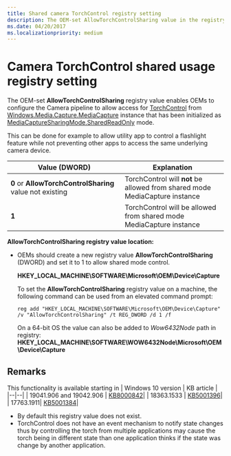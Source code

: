 ```yaml
---
title: Shared camera TorchControl registry setting
description: The OEM-set AllowTorchControlSharing value in the registry key enables OEMs to configure torch control to work from shared Media Capture session.
ms.date: 04/20/2017
ms.localizationpriority: medium
---
```


# Camera TorchControl shared usage registry setting


The OEM-set **AllowTorchControlSharing** registry value enables OEMs to configure the Camera pipeline to allow access for [TorchControl](/uwp/api/Windows.Media.Devices.TorchControl) from [Windows.Media.Capture.MediaCapture](/uwp/api/Windows.Media.Capture.MediaCapture) instance that has been initialized as [MediaCaptureSharingMode.SharedReadOnly](uwp/api/windows.media.capture.mediacapturesharingmode) mode.

This can be done for example to allow utility app to control a flashlight feature while not preventing other apps to access the same underlying camera device.

| Value (DWORD) | Explanation |
|--|--|
| **0** or **AllowTorchControlSharing** value not existing | TorchControl will **not** be allowed from shared mode MediaCapture instance |
| **1** | TorchControl will be allowed from shared mode MediaCapture instance |



**AllowTorchControlSharing registry value location:**

-   OEMs should create a new registry value **AllowTorchControlSharing** (DWORD) and set it to 1 to allow shared mode control.

    **HKEY\_LOCAL\_MACHINE\\SOFTWARE\\Microsoft\OEM\\Device\\Capture**

    To set the **AllowTorchControlSharing** registry value on a machine, the following command can be used from an elevated command prompt:

    ```console
    reg add "HKEY_LOCAL_MACHINE\SOFTWARE\Microsoft\OEM\Device\Capture" /v "AllowTorchControlSharing" /t REG_DWORD /d 1 /f 
    ```
    On a 64-bit OS the value can also be added to *Wow6432Node* path in registry:
    **HKEY\_LOCAL\_MACHINE\\SOFTWARE\\WOW6432Node\\Microsoft\OEM\\Device\\Capture**

## Remarks
This functionality is available starting in
| Windows 10 version | KB article |
|--|--|
| 19041.906 and 19042.906 | [KB8000842](https://support.microsoft.com/topic/march-29-2021-kb5000842-os-builds-19041-906-and-19042-906-preview-1a58a276-6a0a-47a5-aa7d-97af2d10b16d)|
| 18363.1533 | [KB5001396](https://support.microsoft.com/topic/april-22-2021-kb5001396-os-build-18363-1533-preview-e67788f0-4e70-4f9b-9c5e-ff977310eeea)|
| 17763.1911| [KB5001384](https://support.microsoft.com/topic/april-22-2021-kb5001384-os-build-17763-1911-preview-e471f445-59be-42cb-8c57-5db644cbc698)|
- By default this registry value does not exist. 
- TorchControl does not have an event mechanism to notify state changes thus by controlling the torch from multiple applications may cause the torch being in different state than one application thinks if the state was change by another application.
